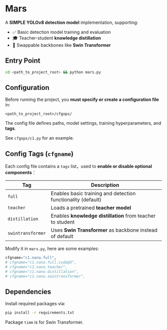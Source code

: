 # Mars

A **SIMPLE YOLOv8 detection model** implementation, supporting:

- ✅ Basic detection model training and evaluation
- 🎓 Teacher-student **knowledge distillation**
- 🔁 Swappable backbones like **Swin Transformer**

## Entry Point

```bash
cd <path_to_project_root> && python mars.py
````

## Configuration

Before running the project, you **must specify or create a configuration file** in:

```
<path_to_project_root>/cfgops/
```

The config file defines paths, model settings, training hyperparameters, and **tags**.

See `cfgops/c1.py` for an example.

## Config Tags (`cfgname`)

Each config file contains a `tags` list，used to **enable or disable optional components**：

| Tag               | Description                                                  |
| ----------------- | ------------------------------------------------------------ |
| `full`            | Enables basic training and detection functionality (default) |
| `teacher`         | Loads a pretrained **teacher model**                         |
| `distillation`    | Enables **knowledge distillation** from teacher to student   |
| `swintransformer` | Uses **Swin Transformer** as backbone instead of default     |

Modify it in `mars.py`, here are some examples:

```python
cfgname="c1.nano.full",
# cfgname="c1.nano.full.cuda@3",
# cfgname="c1.nano.teacher",
# cfgname="c1.nano.distillation",
# cfgname="c1.nano.swintransformer",
```

## Dependencies

Install required packages via:

```bash
pip install -r requirements.txt
```

Package `timm` is for Swin Transformer.
